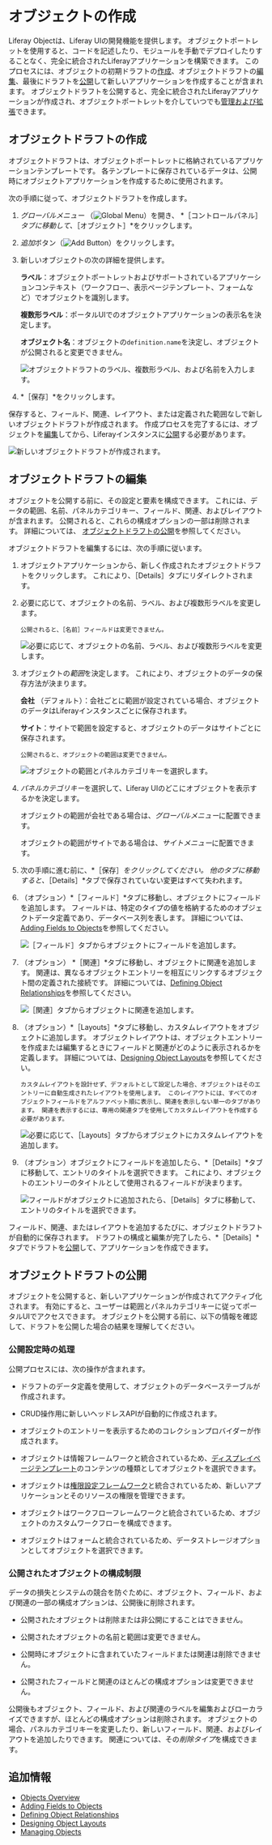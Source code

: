 # オブジェクトの作成

Liferay Objectは、Liferay UIの開発機能を提供します。 オブジェクトポートレットを使用すると、コードを記述したり、モジュールを手動でデプロイしたりすることなく、完全に統合されたLiferayアプリケーションを構築できます。 このプロセスには、オブジェクトの初期ドラフトの[作成](#creating-object-drafts)、オブジェクトドラフトの[編集](#editing-object-drafts)、最後にドラフトを[公開](#publishing-object-drafts)して新しいアプリケーションを作成することが含まれます。 オブジェクトドラフトを公開すると、完全に統合されたLiferayアプリケーションが作成され、オブジェクトポートレットを介していつでも[管理および拡張](./managing-objects.md)できます。

## オブジェクトドラフトの作成

オブジェクトドラフトは、オブジェクトポートレットに格納されているアプリケーションテンプレートです。 各テンプレートに保存されているデータは、公開時にオブジェクトアプリケーションを作成するために使用されます。

次の手順に従って、オブジェクトドラフトを作成します。

1. *グローバルメニュー* （![Global Menu](../../../images/icon-applications-menu.png)）を開き、 *［コントロールパネル］*タブに移動して、*［オブジェクト］*をクリックします。

1. *追加*ボタン（![Add Button](../../../images/icon-add.png)）をクリックします。

1. 新しいオブジェクトの次の詳細を提供します。

   **ラベル**：オブジェクトポートレットおよびサポートされているアプリケーションコンテキスト（ワークフロー、表示ページテンプレート、フォームなど）でオブジェクトを識別します。

   **複数形ラベル**：ポータルUIでのオブジェクトアプリケーションの表示名を決定します。

   **オブジェクト名**：オブジェクトの`definition.name`を決定し、オブジェクトが公開されると変更できません。

   ![オブジェクトドラフトのラベル、複数形ラベル、および名前を入力します。](./creating-objects/images/01.png)

1. *［保存］*をクリックします。

保存すると、フィールド、関連、レイアウト、または定義された範囲なしで新しいオブジェクトドラフトが作成されます。 作成プロセスを完了するには、オブジェクトを[編集](#editing-object-drafts)してから、Liferayインスタンスに[公開](#publishing-object-drafts)する必要があります。

![新しいオブジェクトドラフトが作成されます。](./creating-objects/images/02.png)

## オブジェクトドラフトの編集

オブジェクトを公開する前に、その設定と要素を構成できます。 これには、データの範囲、名前、パネルカテゴリキー、フィールド、関連、およびレイアウトが含まれます。 公開されると、これらの構成オプションの一部は削除されます。 詳細については、 [オブジェクトドラフトの公開](#publishing-object-drafts)を参照してください。

オブジェクトドラフトを編集するには、次の手順に従います。

1. オブジェクトアプリケーションから、新しく作成されたオブジェクトドラフトをクリックします。 これにより、［Details］タブにリダイレクトされます。

1. 必要に応じて、オブジェクトの名前、ラベル、および複数形ラベルを変更します。

   ```{important}
   公開されると、［名前］フィールドは変更できません。
   ```

   ![必要に応じて、オブジェクトの名前、ラベル、および複数形ラベルを変更します。](./creating-objects/images/03.png)

1. オブジェクトの*範囲*を決定します。 これにより、オブジェクトのデータの保存方法が決まります。

   **会社** （デフォルト）：会社ごとに範囲が設定されている場合、オブジェクトのデータはLiferayインスタンスごとに保存されます。

   **サイト**：サイトで範囲を設定すると、オブジェクトのデータはサイトごとに保存されます。

   ```{important}
   公開されると、オブジェクトの範囲は変更できません。
   ```

   ![オブジェクトの範囲とパネルカテゴリキーを選択します。](./creating-objects/images/04.png)

1. *パネルカテゴリキー*を選択して、Liferay UIのどこにオブジェクトを表示するかを決定します。

   オブジェクトの範囲が会社である場合は、*グローバルメニュー*に配置できます。

   オブジェクトの範囲がサイトである場合は、*サイトメニュー*に配置できます。

1. 次の手順に進む前に、*［保存］*をクリックしてください。 他のタブに移動すると、*［Details］*タブで保存されていない変更はすべて失われます。

1. （オプション）*［フィールド］*タブに移動し、オブジェクトにフィールドを追加します。 フィールドは、特定のタイプの値を格納するためのオブジェクトデータ定義であり、データベース列を表します。 詳細については、[Adding Fields to Objects](./adding-fields-to-objects.md)を参照してください。

   ![［フィールド］タブからオブジェクトにフィールドを追加します。](./creating-objects/images/05.png)

1. （オプション） *［関連］*タブに移動し、オブジェクトに関連を追加します。 関連は、異なるオブジェクトエントリーを相互にリンクするオブジェクト間の定義された接続です。 詳細については、[Defining Object Relationships](./defining-object-relationships.md)を参照してください。

   ![［関連］タブからオブジェクトに関連を追加します。](./creating-objects/images/06.png)

1. （オプション）*［Layouts］*タブに移動し、カスタムレイアウトをオブジェクトに追加します。 オブジェクトレイアウトは、オブジェクトエントリーを作成または編集するときにフィールドと関連がどのように表示されるかを定義します。 詳細については、[Designing Object Layouts](./designing-object-layouts.md)を参照してください。

   ```{note}
   カスタムレイアウトを設計せず、デフォルトとして設定した場合、オブジェクトはそのエントリーに自動生成されたレイアウトを使用します。 このレイアウトには、すべてのオブジェクトフィールドをアルファベット順に表示し、関連を表示しない単一のタブがあります。 関連を表示するには、専用の関連タブを使用してカスタムレイアウトを作成する必要があります。
   ```

   ![必要に応じて、［Layouts］タブからオブジェクトにカスタムレイアウトを追加します。](./creating-objects/images/07.png)

1. （オプション）オブジェクトにフィールドを追加したら、*［Details］*タブに移動して、エントリのタイトルを選択できます。 これにより、オブジェクトのエントリーのタイトルとして使用されるフィールドが決まります。

   ![フィールドがオブジェクトに追加されたら、［Details］タブに移動して、エントリのタイトルを選択できます。](./creating-objects/images/08.png)

フィールド、関連、またはレイアウトを追加するたびに、オブジェクトドラフトが自動的に保存されます。 ドラフトの構成と編集が完了したら、*［Details］*タブでドラフトを[公開](#publishing-object-drafts)して、アプリケーションを作成できます。

## オブジェクトドラフトの公開

オブジェクトを公開すると、新しいアプリケーションが作成されてアクティブ化されます。 有効にすると、ユーザーは範囲とパネルカテゴリキーに従ってポータルUIでアクセスできます。 オブジェクトを公開する前に、以下の情報を確認して、ドラフトを公開した場合の結果を理解してください。

### 公開設定時の処理

公開プロセスには、次の操作が含まれます。

* ドラフトのデータ定義を使用して、オブジェクトのデータベーステーブルが作成されます。

* CRUD操作用に新しいヘッドレスAPIが自動的に作成されます。

* オブジェクトのエントリーを表示するためのコレクションプロバイダーが作成されます。

* オブジェクトは情報フレームワークと統合されているため、[ディスプレイページテンプレート](../../../site-building/displaying-content/using-display-page-templates/about-display-page-templates-and-display-pages.md)のコンテンツの種類としてオブジェクトを選択できます。

* オブジェクトは[権限設定フレームワーク](../understanding-object-integrations/permissions-framework-integration.md)と統合されているため、新しいアプリケーションとそのリソースの権限を管理できます。

* オブジェクトはワークフローフレームワークと統合されているため、オブジェクトのカスタムワークフローを構成できます。

* オブジェクトはフォームと統合されているため、データストレージオプションとしてオブジェクトを選択できます。

### 公開されたオブジェクトの構成制限

データの損失とシステムの競合を防ぐために、オブジェクト、フィールド、および関連の一部の構成オプションは、公開後に削除されます。

* 公開されたオブジェクトは削除または非公開にすることはできません。

* 公開されたオブジェクトの名前と範囲は変更できません。

* 公開時にオブジェクトに含まれていたフィールドまたは関連は削除できません。

* 公開されたフィールドと関連のほとんどの構成オプションは変更できません。

公開後もオブジェクト、フィールド、および関連のラベルを編集およびローカライズできますが、ほとんどの構成オプションは削除されます。 オブジェクトの場合、パネルカテゴリキーを変更したり、新しいフィールド、関連、およびレイアウトを追加したりできます。 関連については、その*削除タイプ*を構成できます。

## 追加情報

* [Objects Overview](../../objects.md)
* [Adding Fields to Objects](./adding-fields-to-objects.md)
* [Defining Object Relationships](./defining-object-relationships.md)
* [Designing Object Layouts](./designing-object-layouts.md)
* [Managing Objects](./managing-objects.md)

